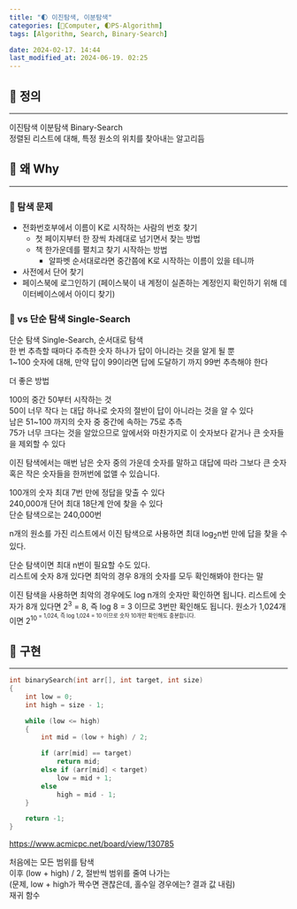 ```yaml
---
title: "🌓 이진탐색, 이분탐색"
categories: [💫Computer, 🌓PS-Algorithm]
tags: [Algorithm, Search, Binary-Search]

date: 2024-02-17. 14:44
last_modified_at: 2024-06-19. 02:25
---
```


## 💫 정의

---

이진탐색 이분탐색 Binary-Search  
정렬된 리스트에 대해, 특정 원소의 위치를 찾아내는 알고리듬  

## 💫 왜 Why

---

### 🫧 탐색 문제

- 전화번호부에서 이름이 K로 시작하는 사람의 번호 찾기
  - 첫 페이지부터 한 장씩 차례대로 넘기면서 찾는 방법
  - 책 한가운데를 펼치고 찾기 시작하는 방법
    - 알파벳 순서대로라면 중간쯤에 K로 시작하는 이름이 있을 테니까
- 사전에서 단어 찾기
- 페이스북에 로그인하기 (페이스북이 내 계정이 실존하는 계정인지 확인하기 위해 데이터베이스에서 아이디 찾기)

### 🫧 vs 단순 탐색 Single-Search

단순 탐색 Single-Search, 순서대로 탐색  
한 번 추측할 때마다 추측한 숫자 하나가 답이 아니라는 것을 알게 될 뿐  
1~100 숫자에 대해, 만약 답이 99이라면 답에 도달하기 까지 99번 추측해야 한다  

더 좋은 방법  

100의 중간 50부터 시작하는 것  
50이 너무 작다 는 대답 하나로 숫자의 절반이 답이 아니라는 것을 알 수 있다  
남은 51~100 까지의 숫자 중 중간에 속하는 75로 추측  
75가 너무 크다는 것을 알았으므로 앞에서와 마찬가지로 이 숫자보다 같거나 큰 숫자들을 제외할 수 있다  

이진 탐색에서는 매번 남은 숫자 중의 가운데 숫자를 말하고 대답에 따라 그보다 큰 숫자 혹은 작은 숫자들을 한꺼번에 없앨 수 있습니다.  

100개의 숫자 최대 7번 만에 정답을 맞출 수 있다  
240,000개 단어 최대 18단계 안에 찾을 수 있다  
단순 탐색으로는 240,000번  

n개의 원소를 가진 리스트에서 이진 탐색으로 사용하면 최대 log<sub>2</sub>n번 만에 답을 찾을 수 있다.  

단순 탐색이면 최대 n번이 필요할 수도 있다.  
리스트에 숫자 8개 있다면 최악의 경우 8개의 숫자를 모두 확인해봐야 한다는 말  

이진 탐색을 사용하면 최악의 경우에도 log n개의 숫자만 확인하면 됩니다. 리스트에 숫자가 8개 있다면 2<sup>3</sup> = 8, 즉 log 8 = 3 이므로 3번만 확인해도 됩니다. 원소가 1,024개이면 2<sup>10<sup> = 1,024, 즉 log 1,024 = 10 이므로 숫자 10개만 확인해도 충분합니다.  

## 💫 구현

---

```cpp
int binarySearch(int arr[], int target, int size)
{
	int low = 0;
	int high = size - 1;

	while (low <= high)
	{
		int mid = (low + high) / 2;

		if (arr[mid] == target)
			return mid;
		else if (arr[mid] < target)
			low = mid + 1;
		else
			high = mid - 1;
	}

	return -1;
}
```

<https://www.acmicpc.net/board/view/130785>

처음에는 모든 범위를 탐색  
이후 (low + high) / 2, 절반씩 범위를 줄여 나가는  
(문제, low + high가 짝수면 괜찮은데, 홀수일 경우에는? 결과 값 내림)  
재귀 함수  
